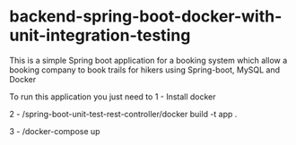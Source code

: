 # backend-spring-boot-docker-with-unit-integration-testing


This is a simple Spring boot application for a booking system which allow a booking company to book trails for hikers using Spring-boot, MySQL and Docker

To run this application you just need to 
1 - Install docker

2 - /spring-boot-unit-test-rest-controller/docker build -t app .

3 - /docker-compose up


